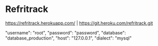 # Refritrack
https://refritrack.herokuapp.com/ | https://git.heroku.com/refritrack.git

"username": "root",
    "password": "password",
    "database": "database_production",
    "host": "127.0.0.1",
    "dialect": "mysql"

